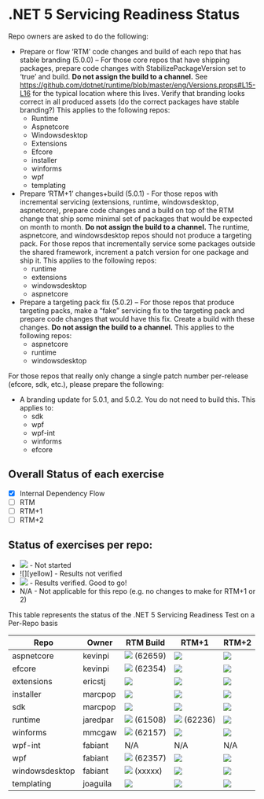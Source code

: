 # .NET 5 Servicing Readiness Status

Repo owners are asked to do the following:

- Prepare or flow ‘RTM’ code changes and build of each repo that has stable branding (5.0.0) – For those core repos that have shipping packages, prepare code changes with StabilizePackageVersion set to ‘true’ and build. **Do not assign the build to a channel.** See https://github.com/dotnet/runtime/blob/master/eng/Versions.props#L15-L16 for the typical location where this lives. Verify that branding looks correct in all produced assets (do the correct packages have stable branding?) This applies to the following repos:
  - Runtime
  - Aspnetcore
  - Windowsdesktop
  - Extensions
  - Efcore
  - installer
  - winforms
  - wpf
  - templating
- Prepare ‘RTM+1’ changes+build (5.0.1) - For those repos with incremental servicing (extensions, runtime, windowsdesktop, aspnetcore), prepare code changes and a build on top of the RTM change that ship some minimal set of packages that would be expected on month to month. **Do not assign the build to a channel.** The runtime, aspnetcore, and windowsdesktop repos should not produce a targeting pack. For those repos that incrementally service some packages outside the shared framework, increment a patch version for one package and ship it. This applies to the following repos:
  - runtime
  - extensions
  - windowsdesktop
  - aspnetcore
- Prepare a targeting pack fix (5.0.2) – For those repos that produce targeting packs, make a “fake” servicing fix to the targeting pack and prepare code changes that would have this fix. Create a build with these changes. **Do not assign the build to a channel.** This applies to the following repos:
  - aspnetcore
  - runtime
  - windowsdesktop

For those repos that really only change a single patch number per-release (efcore, sdk, etc.), please prepare the following:
- A branding update for 5.0.1, and 5.0.2. You do not need to build this. This applies to:
  - sdk
  - wpf
  - wpf-int
  - winforms
  - efcore

## Overall Status of each exercise
- [X] Internal Dependency Flow
- [ ] RTM
- [ ] RTM+1
- [ ] RTM+2

## Status of exercises per repo:
- ![][red] - Not started
- ![][yellow] - Results not verified
- ![][green] - Results verified. Good to go!
- N/A - Not applicable for this repo (e.g. no changes to make for RTM+1 or 2)

This table represents the status of the .NET 5 Servicing Readiness Test on a Per-Repo basis

| Repo               | Owner    | RTM Build           | RTM+1               | RTM+2               |
| ------------------ | -------- | ------------------- | ------------------- | ------------------- |
| aspnetcore         | kevinpi  | ![][green] (62659)  | ![][red]            | ![][red]            |
| efcore             | kevinpi  | ![][green] (62354)  | ![][red]            | ![][red]            |
| extensions         | ericstj  | ![][red]            | ![][red]            | ![][red]            |
| installer          | marcpop  | ![][red]            | ![][red]            | ![][red]            |
| sdk                | marcpop  | ![][yell]           | ![][red]            | ![][red]            |
| runtime            | jaredpar | ![][green] (61508)  | ![][green] (62236)  | ![][red]            |
| winforms           | mmcgaw   | ![][green] (62157)  | ![][red]            | ![][red]            |
| wpf-int            | fabiant  | N/A                 | N/A                 | N/A                 |
| wpf                | fabiant  | ![][green] (62357)  | ![][red]            | ![][red]            |
| windowsdesktop     | fabiant  | ![][green] (xxxxx)  | ![][red]            | ![][red]            |
| templating         | joaguila | ![][green]          | ![][red]            | ![][red]            |

[red]: https://individual.icons-land.com/IconsPreview/Sport/PNG/16x16/Ball_Red.png
[green]: https://individual.icons-land.com/IconsPreview/Sport/PNG/16x16/Ball_Green.png
[yell]: https://individual.icons-land.com/IconsPreview/Sport/PNG/16x16/Ball_Yellow.png
